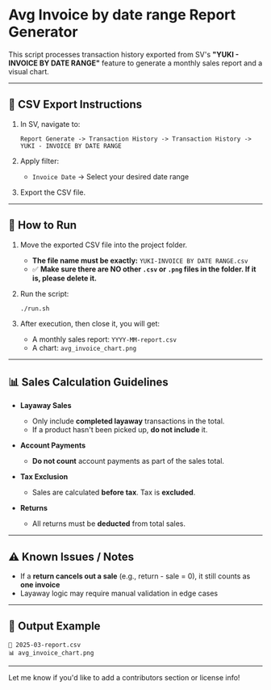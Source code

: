 # Avg Invoice by date range Report Generator

This script processes transaction history exported from SV's **"YUKI - INVOICE BY DATE RANGE"** feature to generate a monthly sales report and a visual chart.

---

## 📝 CSV Export Instructions

1. In SV, navigate to:

   ```
   Report Generate -> Transaction History -> Transaction History -> YUKI - INVOICE BY DATE RANGE
   ```

2. Apply filter:
   - `Invoice Date` → Select your desired date range

3. Export the CSV file.

---

## 🚀 How to Run

1. Move the exported CSV file into the project folder.
   - **The file name must be exactly:** `YUKI-INVOICE BY DATE RANGE.csv`
   - ✅ **Make sure there are NO other `.csv` or `.png` files in the folder. If it is, please delete it.**

2. Run the script:
   ```bash
   ./run.sh
   ```

3. After execution, then close it, you will get:
   - A monthly sales report: `YYYY-MM-report.csv`
   - A chart: `avg_invoice_chart.png`

---

## 📊 Sales Calculation Guidelines

- **Layaway Sales**
  - Only include **completed layaway** transactions in the total.
  - If a product hasn't been picked up, **do not include** it.

- **Account Payments**
  - **Do not count** account payments as part of the sales total.

- **Tax Exclusion**
  - Sales are calculated **before tax**. Tax is **excluded**.

- **Returns**
  - All returns must be **deducted** from total sales.

---

## ⚠️ Known Issues / Notes

- If a **return cancels out a sale** (e.g., return - sale = 0), it still counts as **one invoice**
- Layaway logic may require manual validation in edge cases

---

## 📁 Output Example

```
📄 2025-03-report.csv
📊 avg_invoice_chart.png
```

---

Let me know if you'd like to add a contributors section or license info!

